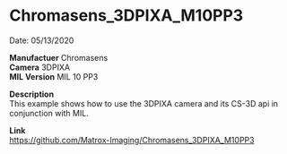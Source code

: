 # Chromasens_3DPIXA_M10PP3

Date: 05/13/2020

**Manufactuer** Chromasens  
**Camera** 3DPIXA  
**MIL Version** MIL 10 PP3  

**Description**  
This example shows how to use the 3DPIXA camera and its CS-3D api in conjunction with MIL.

**Link**  
https://github.com/Matrox-Imaging/Chromasens_3DPIXA_M10PP3
